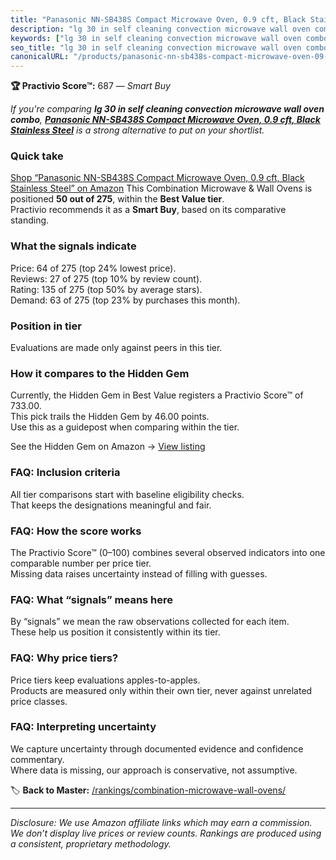 ```yaml
---
title: "Panasonic NN-SB438S Compact Microwave Oven, 0.9 cft, Black Stainless Steel"
description: "lg 30 in self cleaning convection microwave wall oven combo: Data-driven within Best Value ranking using the Practivio Score™. Positioned by quality, value, de…"
keywords: ["lg 30 in self cleaning convection microwave wall oven combo"]
seo_title: "lg 30 in self cleaning convection microwave wall oven combo — Smart Buy Best Value (2025)"
canonicalURL: "/products/panasonic-nn-sb438s-compact-microwave-oven-09-cft-black-stainless-steel-B084XT16X3/"
---
```


**🏆 Practivio Score™:** 687 — _Smart Buy_


*If you're comparing **lg 30 in self cleaning convection microwave wall oven combo**, **[Panasonic NN-SB438S Compact Microwave Oven, 0.9 cft, Black Stainless Steel](https://www.amazon.com/dp/B084XT16X3?tag=practivio-20)** is a strong alternative to put on your shortlist.*
### Quick take
[Shop “Panasonic NN-SB438S Compact Microwave Oven, 0.9 cft, Black Stainless Steel” on Amazon](https://www.amazon.com/dp/B084XT16X3?tag=practivio-20)
This Combination Microwave & Wall Ovens is positioned **50 out of 275**, within the **Best Value tier**.  
Practivio recommends it as a **Smart Buy**, based on its comparative standing.

### What the signals indicate
Price: 64 of 275 (top 24% lowest price).  
Reviews: 27 of 275 (top 10% by review count).  
Rating: 135 of 275 (top 50% by average stars).  
Demand: 63 of 275 (top 23% by purchases this month).

### Position in tier
Evaluations are made only against peers in this tier.

### How it compares to the Hidden Gem
Currently, the Hidden Gem in Best Value registers a Practivio Score™ of 733.00.  
This pick trails the Hidden Gem by 46.00 points.  
Use this as a guidepost when comparing within the tier.  

See the Hidden Gem on Amazon → [View listing](https://www.amazon.com/dp/B0DY11H2PJ?tag=practivio-20)

### FAQ: Inclusion criteria
All tier comparisons start with baseline eligibility checks.  
That keeps the designations meaningful and fair.

### FAQ: How the score works
The Practivio Score™ (0–100) combines several observed indicators into one comparable number per price tier.  
Missing data raises uncertainty instead of filling with guesses.

### FAQ: What “signals” means here
By “signals” we mean the raw observations collected for each item.  
These help us position it consistently within its tier.

### FAQ: Why price tiers?
Price tiers keep evaluations apples-to-apples.  
Products are measured only within their own tier, never against unrelated price classes.

### FAQ: Interpreting uncertainty
We capture uncertainty through documented evidence and confidence commentary.  
Where data is missing, our approach is conservative, not assumptive.


🏷️ **Back to Master:** [/rankings/combination-microwave-wall-ovens/](/rankings/combination-microwave-wall-ovens/)

---
_Disclosure: We use Amazon affiliate links which may earn a commission. We don’t display live prices or review counts. Rankings are produced using a consistent, proprietary methodology._
